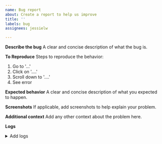 ```yaml
---
name: Bug report
about: Create a report to help us improve
title: ''
labels: bug
assignees: jessielw

---
```


**Describe the bug**
A clear and concise description of what the bug is.

**To Reproduce**
Steps to reproduce the behavior:
1. Go to '...'
2. Click on '....'
3. Scroll down to '....'
4. See error

**Expected behavior**
A clear and concise description of what you expected to happen.

**Screenshots**
If applicable, add screenshots to help explain your problem.

**Additional context**
Add any other context about the problem here.

**Logs**
<details>

<summary>Add logs</summary>

### How to properly record logs

`deezy --log-to-file --log-level debug ...`

```text
   ONLY EDIT LOGS SECTION BY REPLACING THIS LINE OF TEXT HERE WITH YOUR LOGS
```

</details>
